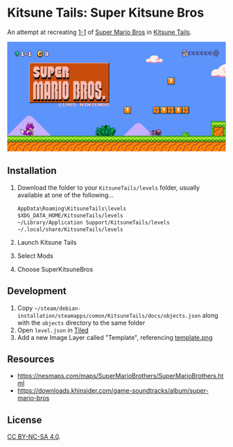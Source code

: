 # Kitsune Tails: Super Kitsune Bros

An attempt at recreating [1-1](https://en.wikipedia.org/wiki/World_1-1) of [Super Mario Bros](https://en.wikipedia.org/wiki/Super_Mario_Bros) in [Kitsune Tails](https://kitsunegames.com/kitsunetails/).

![Screenshot](screenshot.png)

## Installation

1. Download the folder to your `KitsuneTails/levels` folder, usually available at one of the following...
    ```
    AppData\Roaming\KitsuneTails\levels
    $XDG_DATA_HOME/KitsuneTails/levels
    ~/Library/Application Support/KitsuneTails/levels
    ~/.local/share/KitsuneTails/levels
    ```

2. Launch Kitsune Tails
3. Select Mods
4. Choose SuperKitsuneBros

## Development

1. Copy `~/steam/debian-installation/steamapps/comon/KitsuneTails/docs/objects.json` along with the `objects` directory to the same folder
2. Open `level.json` in [Tiled](https://www.mapeditor.org/)
3. Add a new Image Layer called "Template", referencing [template.png](template.png)

## Resources

- https://nesmaps.com/maps/SuperMarioBrothers/SuperMarioBrothers.html
- https://downloads.khinsider.com/game-soundtracks/album/super-mario-bros

## License

[CC BY-NC-SA 4.0](https://creativecommons.org/licenses/by-nc-sa/4.0/).
